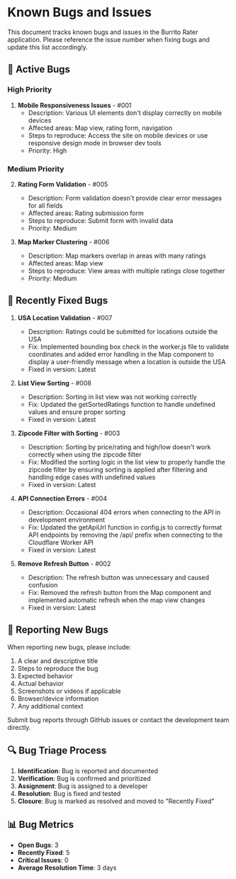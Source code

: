 # Known Bugs and Issues

This document tracks known bugs and issues in the Burrito Rater application. Please reference the issue number when fixing bugs and update this list accordingly.

## 🐛 Active Bugs

### High Priority

1. **Mobile Responsiveness Issues** - #001
   - Description: Various UI elements don't display correctly on mobile devices
   - Affected areas: Map view, rating form, navigation
   - Steps to reproduce: Access the site on mobile devices or use responsive design mode in browser dev tools
   - Priority: High

### Medium Priority

2. **Rating Form Validation** - #005
   - Description: Form validation doesn't provide clear error messages for all fields
   - Affected areas: Rating submission form
   - Steps to reproduce: Submit form with invalid data
   - Priority: Medium

3. **Map Marker Clustering** - #006
   - Description: Map markers overlap in areas with many ratings
   - Affected areas: Map view
   - Steps to reproduce: View areas with multiple ratings close together
   - Priority: Medium

## 🔄 Recently Fixed Bugs

1. **USA Location Validation** - #007
   - Description: Ratings could be submitted for locations outside the USA
   - Fix: Implemented bounding box check in the worker.js file to validate coordinates and added error handling in the Map component to display a user-friendly message when a location is outside the USA
   - Fixed in version: Latest

2. **List View Sorting** - #008
   - Description: Sorting in list view was not working correctly
   - Fix: Updated the getSortedRatings function to handle undefined values and ensure proper sorting
   - Fixed in version: Latest

3. **Zipcode Filter with Sorting** - #003
   - Description: Sorting by price/rating and high/low doesn't work correctly when using the zipcode filter
   - Fix: Modified the sorting logic in the list view to properly handle the zipcode filter by ensuring sorting is applied after filtering and handling edge cases with undefined values
   - Fixed in version: Latest

4. **API Connection Errors** - #004
   - Description: Occasional 404 errors when connecting to the API in development environment
   - Fix: Updated the getApiUrl function in config.js to correctly format API endpoints by removing the /api/ prefix when connecting to the Cloudflare Worker API
   - Fixed in version: Latest

5. **Remove Refresh Button** - #002
   - Description: The refresh button was unnecessary and caused confusion
   - Fix: Removed the refresh button from the Map component and implemented automatic refresh when the map view changes
   - Fixed in version: Latest

## 📝 Reporting New Bugs

When reporting new bugs, please include:

1. A clear and descriptive title
2. Steps to reproduce the bug
3. Expected behavior
4. Actual behavior
5. Screenshots or videos if applicable
6. Browser/device information
7. Any additional context

Submit bug reports through GitHub issues or contact the development team directly.

## 🔍 Bug Triage Process

1. **Identification**: Bug is reported and documented
2. **Verification**: Bug is confirmed and prioritized
3. **Assignment**: Bug is assigned to a developer
4. **Resolution**: Bug is fixed and tested
5. **Closure**: Bug is marked as resolved and moved to "Recently Fixed"

## 📊 Bug Metrics

- **Open Bugs**: 3
- **Recently Fixed**: 5
- **Critical Issues**: 0
- **Average Resolution Time**: 3 days 